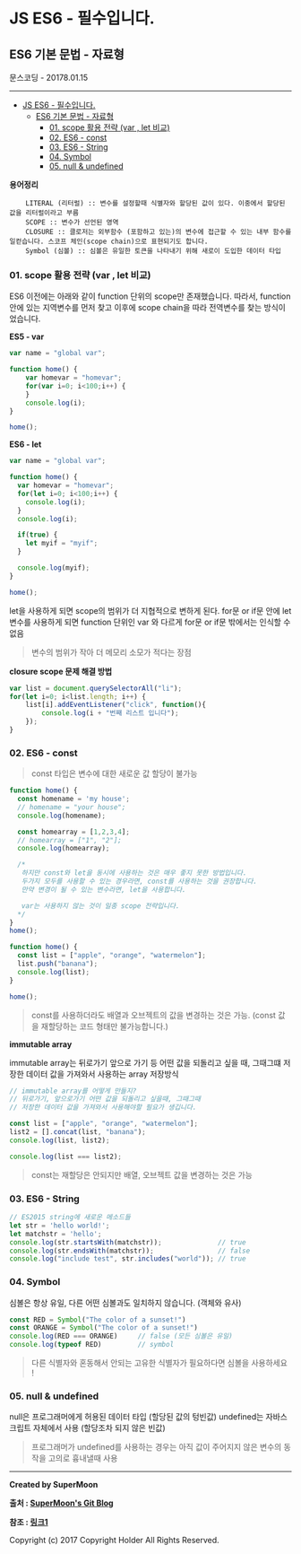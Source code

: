 # JS ES6 - 필수입니다.
## ES6 기본 문법 - 자료형

<div class="pull-right"> 문스코딩 - 20178.01.15 </div>

---
<!-- @import "[TOC]" {cmd="toc" depthFrom=1 depthTo=6 orderedList=false} -->
<!-- code_chunk_output -->

* [JS ES6 - 필수입니다.](#js-es6-필수입니다)
	* [ES6 기본 문법 - 자료형](#es6-기본-문법-자료형)
		* [01. scope 활용 전략 (var , let 비교)](#01-scope-활용-전략-var-let-비교)
		* [02. ES6 - const](#02-es6-const)
		* [03. ES6 - String](#03-es6-string)
		* [04. Symbol](#04-symbol)
		* [05. null & undefined](#05-null-undefined)

<!-- /code_chunk_output -->


**용어정리**
```
    LITERAL (리터럴) :: 변수를 설정할때 식별자와 할당된 값이 있다. 이중에서 할당된 값을 리터럴이라고 부름
    SCOPE :: 변수가 선언된 영역
    CLOSURE :: 클로저는 외부함수 (포함하고 있는)의 변수에 접근할 수 있는 내부 함수를 일컫습니다. 스코프 체인(scope chain)으로 표현되기도 합니다.
    Symbol (심볼) :: 심볼은 유일한 토큰을 나타내기 위해 새로이 도입한 데이터 타입
```

### 01. scope 활용 전략 (var , let 비교)

ES6 이전에는 아래와 같이 function 단위의 scope만 존재했습니다.
따라서, function 안에 있는 지역변수를 먼저 찾고 이후에 scope chain을 따라 전역변수를 찾는 방식이었습니다.

**ES5 - var**
```js
var name = "global var";

function home() {
    var homevar = "homevar";
    for(var i=0; i<100;i++) {
    }
    console.log(i);
}

home();
```

**ES6 - let**
```js
var name = "global var";

function home() {
  var homevar = "homevar";
  for(let i=0; i<100;i++) {
    console.log(i);
  }
  console.log(i);

  if(true) {
    let myif = "myif";
  }

  console.log(myif);
}

home();
```
let을 사용하게 되면 scope의 범위가 더 지협적으로 변하게 된다.
for문 or if문 안에 let 변수를 사용하게 되면
function 단위인 var 와 다르게 for문 or if문 밖에서는 인식할 수 없음
> 변수의 범위가 작아 더 메모리 소모가 적다는 장점

**closure scope 문제 해결 방법**

```js
var list = document.querySelectorAll("li");
for(let i=0; i<list.length; i++) {
    list[i].addEventListener("click", function(){
        console.log(i + "번째 리스트 입니다");
    });
}
```

### 02. ES6 - const

> const 타입은 변수에 대한 새로운 값 할당이 불가능

```js
function home() {
  const homename = 'my house';
  // homename = "your house";
  console.log(homename);

  const homearray = [1,2,3,4];
  // homearray = ["1", "2"];
  console.log(homearray);

  /*
   하지만 const와 let을 동시에 사용하는 것은 매우 좋지 못한 방법입니다.
   두가지 모두를 사용할 수 있는 경우라면, const를 사용하는 것을 권장합니다.
   만약 변경이 될 수 있는 변수라면, let을 사용합니다.

   var는 사용하지 않는 것이 일종 scope 전략입니다.
  */
}
home();
```

```js
function home() {
  const list = ["apple", "orange", "watermelon"];
  list.push("banana");
  console.log(list);
}

home();
```

> const를 사용하더라도 배열과 오브젝트의 값을 변경하는 것은 가능. (const 값을 재할당하는 코드 형태만 불가능합니다.)


**immutable array**

immutable array는 뒤로가기 앞으로 가기 등 어떤 값을 되돌리고 싶을 때,
그때그떄 저장한 데이터 값을 가져와서 사용하는 array 저장방식

```js
// immutable array를 어떻게 만들지?
// 뒤로가기, 앞으로가기 어떤 값을 되돌리고 싶을때, 그때그때
// 저장한 데이터 값을 가져와서 사용해야할 필요가 생깁니다.

const list = ["apple", "orange", "watermelon"];
list2 = [].concat(list, "banana");
console.log(list, list2);

console.log(list === list2);
```

> const는 재할당은 안되지만 배열, 오브젝트 값을 변경하는 것은 가능


### 03. ES6 - String

```js
// ES2015 string에 새로운 메소드들
let str = 'hello world!';
let matchstr = 'hello';
console.log(str.startsWith(matchstr));              // true
console.log(str.endsWith(matchstr));                // false
console.log("include test", str.includes("world")); // true
```

### 04. Symbol

심볼은 항상 유일, 다른 어떤 심볼과도 일치하지 않습니다. (객체와 유사)

```js
const RED = Symbol("The color of a sunset!")
const ORANGE = Symbol("The color of a sunset!")
console.log(RED === ORANGE)     // false (모든 심볼은 유일)
console.log(typeof RED)         // symbol
```

> 다른 식별자와 혼동해서 안되는 고유한 식별자가 필요하다면 심볼을 사용하세요 !

### 05. null & undefined

null은 프로그래머에게 허용된 데이터 타입 (할당된 값의 텅빈값)
undefined는 자바스크립트 자체에서 사용 (할당조차 되지 않은 빈값)

> 프로그래머가 undefined를 사용하는 경우는 아직 값이 주어지지 않은 변수의 동작을 고의로 흉내낼때 사용


---

**Created by SuperMoon**

**출처 : [SuperMoon's Git Blog](https://github.com/jm921106)**

**참조 : [링크1]()**

Copyright (c) 2017 Copyright Holder All Rights Reserved.
